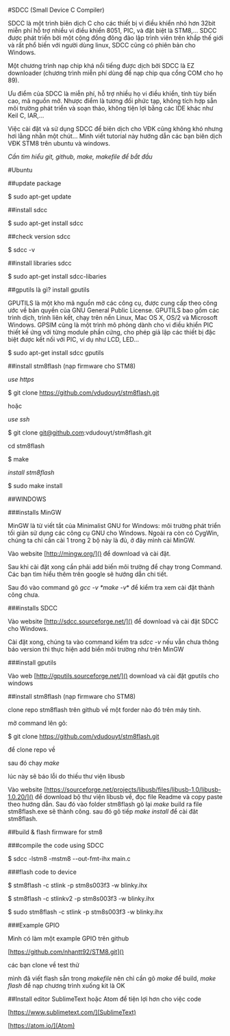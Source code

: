 #SDCC (Small Device C Compiler)

SDCC là một trình biên dịch C cho các thiết bị vi điều khiển nhỏ hơn 32bit miễn phí hỗ trợ nhiều vi điều khiển 8051, PIC, và đặt biệt là STM8,... SDCC được phát triển bởi một cộng đồng đông đảo lập trình viên trên khắp thế giới và rất phổ biến với người dùng linux, SDCC cũng có phiên bản cho Windows. 

Một chương trình nạp chip khá nổi tiếng được dịch bởi SDCC là EZ downloader (chương trình miễn phí dùng để nạp chip qua cổng COM cho họ 89).

Ưu điểm của SDCC là miễn phí, hỗ trợ nhiều họ vi điều khiển, tính tùy biến cao, mã nguồn mở. Nhược điểm là tương đối phức tạp, không tích hợp sẵn môi trường phát triển và soạn thảo, không tiện lợi bằng các IDE khác như Keil C, IAR,... 

Việc cài đặt và sử dụng SDCC để biên dịch cho VĐK cũng không khó nhưng hơi lằng nhằn một chút... Mình viết tutorial này hướng dẫn các bạn biên dịch VĐK STM8 trên ubuntu và windows.

_*Cần tìm hiểu git, github, make, makefile để bắt đầu*_

#Ubuntu

##update package

$ sudo apt-get update

##install sdcc

$ sudo apt-get install sdcc

##check version sdcc

$ sdcc -v

##install libraries sdcc

$ sudo apt-get install sdcc-libaries

##gputils là gì? install gputils

GPUTILS là một kho mã nguồn mở các công cụ, được cung cấp theo công ước về bản quyền của GNU General Public License. GPUTILS bao gồm các trình dịch, trình liên kết, chạy trên nền Linux, Mac OS X, OS/2 và Microsoft Windows. GPSIM cũng là một trình mô phỏng dành cho vi điều khiển PIC thiết kế ứng với từng module phần cứng, cho phép giả lập các thiết bị đặc biệt được kết nối với PIC, ví dụ như LCD, LED...

$ sudo apt-get install sdcc gputils

##install stm8flash (nạp firmware cho STM8)

 *_use https_*

$ git clone https://github.com/vdudouyt/stm8flash.git

hoặc 

*_use ssh_*

$ git clone git@github.com:vdudouyt/stm8flash.git

cd stm8flash

$ make

*_install stm8flash_*

$ sudo make install

##WINDOWS

###installs MinGW

MinGW là từ viết tắt của Minimalist GNU for Windows: môi trường phát triển tối giản sử dụng các công cụ GNU cho Windows. Ngoài ra còn có CygWin, chúng ta chỉ cần cài 1 trong 2 bộ này là đủ, ở đây mình cài MinGW.

Vào website [http://mingw.org/]() để download và cài đặt.

Sau khi cài đặt xong cần phải add biến môi trường để chạy trong Command. Các bạn tìm hiểu thêm trên google sẽ hướng dẫn chi tiết.

Sau đó vào command gõ _*gcc -v*_ _*make -v_* để kiểm tra xem cài đặt thành công chưa.

###installs SDCC

Vào website [http://sdcc.sourceforge.net/]() để download và cài đặt SDCC cho Windows. 

Cài đặt xong, chúng ta vào command kiểm tra _*sdcc -v*_
nếu vẫn chưa thông báo version thì thực hiện add biến môi trường như trên MinGW

###install gputils

Vào web [http://gputils.sourceforge.net/]() download và cài đặt gputils cho windows

##install stm8flash (nạp firmware cho STM8)

clone repo stm8flash trên github về một forder nào đó trên máy tính.

mở command lên gõ: 

$ git clone https://github.com/vdudouyt/stm8flash.git

để clone repo về

sau đó chạy _*make*_

lúc này sẽ báo lỗi do thiếu thư viện libusb

Vào website [https://sourceforge.net/projects/libusb/files/libusb-1.0/libusb-1.0.20/]() để download bộ thư viện libusb về, đọc file Readme và copy paste theo hướng dẫn. Sau đó vào folder stm8flash gõ lại _*make*_ build ra file stm8flash.exe sẽ thành công. sau đó gõ tiếp _*make install*_ để cài đăt stm8flash.


##build & flash firmware for stm8

###compile the code using SDCC

$ sdcc -lstm8 -mstm8 --out-fmt-ihx main.c


###flash code to device

$ stm8flash -c stlink -p stm8s003f3 -w blinky.ihx

$ stm8flash -c stlinkv2 -p stm8s003f3 -w blinky.ihx

$ sudo stm8flash -c stlink -p stm8s003f3 -w blinky.ihx

###Example GPIO

Mình có làm một example GPIO trên github

[https://github.com/nhantt92/STM8.git]()

các bạn clone về test thử

mình đã viết flash sẵn trong _*makefile*_ nên chỉ cần gõ _*make*_ để build, _*make flash*_ để nạp chương trình xuống kit là OK

##Install editor SublimeText hoặc Atom để tiện lợi hơn cho việc code

[https://www.sublimetext.com/](SublimeText)

[https://atom.io/](Atom)

